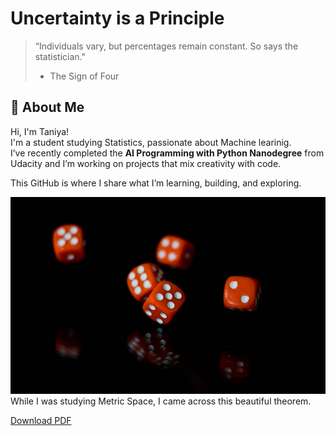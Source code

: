# Uncertainty is a Principle 
> “Individuals vary, but percentages remain constant. So says the statistician."
> - The Sign of Four  

## 👋 About Me

Hi, I'm Taniya!  
I'm a student studying Statistics, passionate about Machine learinig.  
I’ve recently completed the **AI Programming with Python Nanodegree** from Udacity and I’m working on projects that mix creativity with code.

This GitHub is where I share what I’m learning, building, and exploring.

![Taniya's Profile Picture](docs/assets/dice.png)\
While I was studying Metric Space, I came across this beautiful theorem.

<a href="{{ site.baseurl }}/Metric_space_q1.pdf" download>Download PDF</a>






